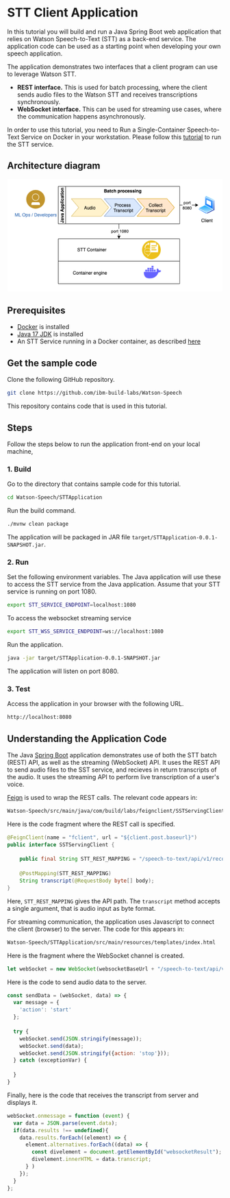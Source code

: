 # STT Client Application

In this tutorial you will build and run a Java Spring Boot web application that relies on Watson Speech-to-Text (STT) as a back-end service. The application code can be used as a starting point when developing your own speech application.

The application demonstrates two interfaces that a client program can use to leverage Watson STT.

- **REST interface.** This is used for batch processing, where the client sends audio files to the Watson STT and receives transcriptions synchronously.
- **WebSocket interface.** This can be used for streaming use cases, where the communication happens asynchronously.

In order to use this tutorial, you need to Run a Single-Container Speech-to-Text Service on Docker in your workstation. Please follow this [tutorial](https://github.com/ibm-build-lab/Watson-Speech/tree/main/single-container-stt) to run the STT service.

## Architecture diagram

![Diagram](STTArchitectureLocal.png)

## Prerequisites

- [Docker](https://docs.docker.com/get-docker/) is installed
- [Java 17 JDK](https://www.oracle.com/java/technologies/downloads/#java17) is installed
- An STT Service running in a Docker container, as described [here](https://github.com/ibm-build-lab/Watson-Speech/tree/main/single-container-stt)

## Get the sample code

Clone the following GitHub repository.

```sh
git clone https://github.com/ibm-build-labs/Watson-Speech
```

This repository contains code that is used in this tutorial.

## Steps

Follow the steps below to run the application front-end on your local machine,

### 1. Build

Go to the directory that contains sample code for this tutorial.

```sh
cd Watson-Speech/STTApplication
```

Run the build command.

```sh
./mvnw clean package
```

The application will be packaged in JAR file `target/STTApplication-0.0.1-SNAPSHOT.jar`.

### 2. Run

Set the following environment variables. The Java application will use these to access the STT service from the Java application. Assume that your STT service is running on port 1080.

```sh
export STT_SERVICE_ENDPOINT=localhost:1080
```

To access the websocket streaming service

```sh
export STT_WSS_SERVICE_ENDPOINT=ws://localhost:1080
```

Run the application.

```sh
java -jar target/STTApplication-0.0.1-SNAPSHOT.jar
```

The application will listen on port 8080.

### 3. Test

Access the application in your browser with the following URL.

```sh
http://localhost:8080
```

## Understanding the Application Code

The Java [Spring Boot](https://spring.io/projects/spring-boot) application demonstrates use of both the STT batch (REST) API, as well as the streaming (WebSocket) API. It uses the REST API to send audio files to the SST service, and recieves in return transcripts of the audio. It uses the streaming API to perform live transcription of a user's voice.

[Feign](https://github.com/OpenFeign/feign) is used to wrap the REST calls. The relevant code appears in:

```sh
Watson-Speech/src/main/java/com/build/labs/feignclient/SSTServingClient.java
```

Here is the code fragment where the REST call is specified.

```java
@FeignClient(name = "fclient", url = "${client.post.baseurl}")
public interface SSTServingClient {

    public final String STT_REST_MAPPING = "/speech-to-text/api/v1/recognize?model=en-US_Multimedia";

    @PostMapping(STT_REST_MAPPING)
    String transcript(@RequestBody byte[] body);
}
```

Here, `STT_REST_MAPPING` gives the API path. The `transcript` method accepts a single argument, that is audio input as byte format.

For streaming communication, the application uses Javascript to connect the client (browser) to the server. The code for this appears in:

```sh
Watson-Speech/STTApplication/src/main/resources/templates/index.html
```

Here is the fragment where the WebSocket channel is created.

```javascript
let webSocket = new WebSocket(websocketBaseUrl + "/speech-to-text/api/v1/recognize");
```

Here is the code to send audio data to the server.

```javascript
const sendData = (webSocket, data) => {
  var message = {
    'action': 'start'
  };

  try {
    webSocket.send(JSON.stringify(message));
    webSocket.send(data);
    webSocket.send(JSON.stringify({action: 'stop'}));
  } catch (exceptionVar) {

  }
}
```

Finally, here is the code that receives the transcript from server and displays it.

```javascript
webSocket.onmessage = function (event) {
  var data = JSON.parse(event.data);
  if(data.results !== undefined){
    data.results.forEach((element) => {
      element.alternatives.forEach((data) => {
        const divelement = document.getElementById("websocketResult");
        divelement.innerHTML = data.transcript;
      } )
    });
  }
};
```
